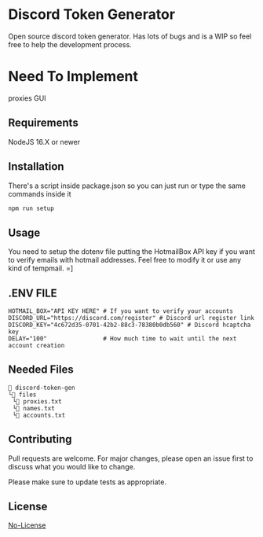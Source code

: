 # Discord Token Generator
Open source discord token generator. Has lots of bugs and is a WIP so feel free to help the development process.

# Need To Implement
proxies
GUI

## Requirements
NodeJS 16.X or newer

## Installation
There's a script inside package.json so you can just run or type the same commands inside it

```bash
npm run setup
```

## Usage
You need to setup the dotenv file putting the HotmailBox API key if you want to verify emails with hotmail addresses. Feel free to modify it or use any kind of tempmail. =]

## .ENV FILE
```env
HOTMAIL_BOX="API KEY HERE" # If you want to verify your accounts
DISCORD_URL="https://discord.com/register" # Discord url register link
DISCORD_KEY="4c672d35-0701-42b2-88c3-78380b0db560" # Discord hcaptcha key
DELAY="100"                # How much time to wait until the next account creation
```

## Needed Files
```
📁 discord-token-gen
└📁 files
⠀└📄 proxies.txt
⠀└📄 names.txt
⠀└📄 accounts.txt
```

## Contributing
Pull requests are welcome. For major changes, please open an issue first to discuss what you would like to change.

Please make sure to update tests as appropriate.

## License
[No-License](https://choosealicense.com/licenses/no-license/)